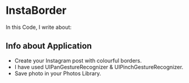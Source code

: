 # InstaBorder

In this Code, I write about:

## Info about Application 

- Create your Instagram post with colourful borders.
- I have used UIPanGestureRecognizer & UIPinchGestureRecognizer.
- Save photo in your Photos Library.
